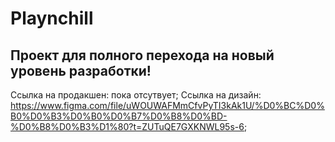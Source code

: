 # Playnchill

## Проект для полного перехода на новый уровень разработки!

Ссылка на продакшен: пока отсутвует;
Ссылка на дизайн: https://www.figma.com/file/uWOUWAFMmCfvPyTI3kAk1U/%D0%BC%D0%B0%D0%B3%D0%B0%D0%B7%D0%B8%D0%BD-%D0%B8%D0%B3%D1%80?t=ZUTuQE7GXKNWL95s-6;
